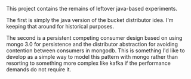This project contains the remains of leftover java-based experiments. 

The first is simply the java version of the bucket distributor idea. I'm 
keeping that around for historical purposes.

The second is a persistent competing consumer design based on using mongo 
3.0 for persistence and the distributor abstraction for avoiding contention
between consumers in mongodb. This is something I'd like to develop as a
simple way to model this pattern with mongo rather than resorting to something 
more complex like kafka if the performance demands do not require it.

